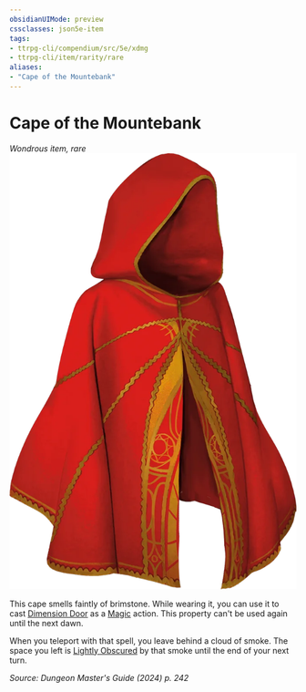 ```yaml
---
obsidianUIMode: preview
cssclasses: json5e-item
tags:
- ttrpg-cli/compendium/src/5e/xdmg
- ttrpg-cli/item/rarity/rare
aliases: 
- "Cape of the Mountebank"
---
```

# Cape of the Mountebank
*Wondrous item, rare*  
![](3-Mechanics/CLI/items/img/cape-of-the-mountebank.webp#right)


This cape smells faintly of brimstone. While wearing it, you can use it to cast [Dimension Door](3-Mechanics/CLI/spells/dimension-door-xphb.md) as a [Magic](3-Mechanics/CLI/rules/actions.md#Magic) action. This property can't be used again until the next dawn.

When you teleport with that spell, you leave behind a cloud of smoke. The space you left is [Lightly Obscured](3-Mechanics/CLI/rules/variant-rules/lightly-obscured-xphb.md) by that smoke until the end of your next turn.

*Source: Dungeon Master's Guide (2024) p. 242*